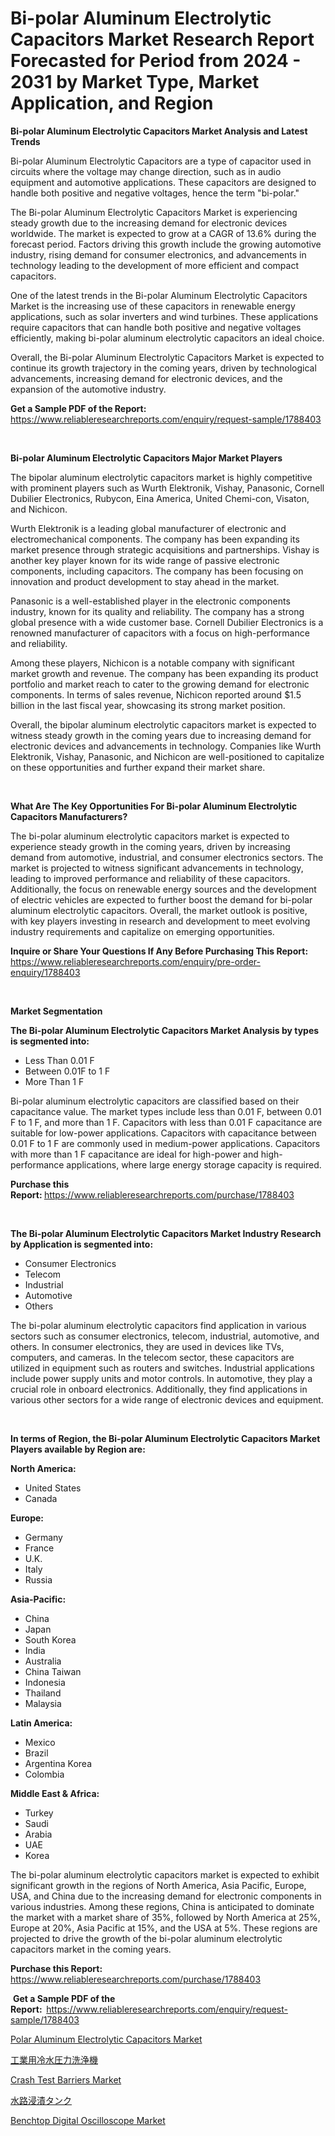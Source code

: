 <p><h1>Bi-polar Aluminum Electrolytic Capacitors Market Research Report Forecasted for Period from 2024 -  2031 by Market Type, Market Application, and Region</h1></p><p><strong>Bi-polar Aluminum Electrolytic Capacitors Market Analysis and Latest Trends</strong></p>
<p><p>Bi-polar Aluminum Electrolytic Capacitors are a type of capacitor used in circuits where the voltage may change direction, such as in audio equipment and automotive applications. These capacitors are designed to handle both positive and negative voltages, hence the term "bi-polar."</p><p>The Bi-polar Aluminum Electrolytic Capacitors Market is experiencing steady growth due to the increasing demand for electronic devices worldwide. The market is expected to grow at a CAGR of 13.6% during the forecast period. Factors driving this growth include the growing automotive industry, rising demand for consumer electronics, and advancements in technology leading to the development of more efficient and compact capacitors.</p><p>One of the latest trends in the Bi-polar Aluminum Electrolytic Capacitors Market is the increasing use of these capacitors in renewable energy applications, such as solar inverters and wind turbines. These applications require capacitors that can handle both positive and negative voltages efficiently, making bi-polar aluminum electrolytic capacitors an ideal choice.</p><p>Overall, the Bi-polar Aluminum Electrolytic Capacitors Market is expected to continue its growth trajectory in the coming years, driven by technological advancements, increasing demand for electronic devices, and the expansion of the automotive industry.</p></p>
<p><strong>Get a Sample PDF of the Report:&nbsp;</strong> <a href="https://www.reliableresearchreports.com/enquiry/request-sample/1788403">https://www.reliableresearchreports.com/enquiry/request-sample/1788403</a></p>
<p>&nbsp;</p>
<p><strong>Bi-polar Aluminum Electrolytic Capacitors Major Market Players</strong></p>
<p><p>The bipolar aluminum electrolytic capacitors market is highly competitive with prominent players such as Wurth Elektronik, Vishay, Panasonic, Cornell Dubilier Electronics, Rubycon, Eina America, United Chemi-con, Visaton, and Nichicon. </p><p>Wurth Elektronik is a leading global manufacturer of electronic and electromechanical components. The company has been expanding its market presence through strategic acquisitions and partnerships. Vishay is another key player known for its wide range of passive electronic components, including capacitors. The company has been focusing on innovation and product development to stay ahead in the market.</p><p>Panasonic is a well-established player in the electronic components industry, known for its quality and reliability. The company has a strong global presence with a wide customer base. Cornell Dubilier Electronics is a renowned manufacturer of capacitors with a focus on high-performance and reliability.</p><p>Among these players, Nichicon is a notable company with significant market growth and revenue. The company has been expanding its product portfolio and market reach to cater to the growing demand for electronic components. In terms of sales revenue, Nichicon reported around $1.5 billion in the last fiscal year, showcasing its strong market position.</p><p>Overall, the bipolar aluminum electrolytic capacitors market is expected to witness steady growth in the coming years due to increasing demand for electronic devices and advancements in technology. Companies like Wurth Elektronik, Vishay, Panasonic, and Nichicon are well-positioned to capitalize on these opportunities and further expand their market share.</p></p>
<p>&nbsp;</p>
<p><strong>What Are The Key Opportunities For Bi-polar Aluminum Electrolytic Capacitors Manufacturers?</strong></p>
<p><p>The bi-polar aluminum electrolytic capacitors market is expected to experience steady growth in the coming years, driven by increasing demand from automotive, industrial, and consumer electronics sectors. The market is projected to witness significant advancements in technology, leading to improved performance and reliability of these capacitors. Additionally, the focus on renewable energy sources and the development of electric vehicles are expected to further boost the demand for bi-polar aluminum electrolytic capacitors. Overall, the market outlook is positive, with key players investing in research and development to meet evolving industry requirements and capitalize on emerging opportunities.</p></p>
<p><strong>Inquire or Share Your Questions If Any Before Purchasing This Report:</strong> <a href="https://www.reliableresearchreports.com/enquiry/pre-order-enquiry/1788403">https://www.reliableresearchreports.com/enquiry/pre-order-enquiry/1788403</a></p>
<p>&nbsp;</p>
<p><strong>Market Segmentation</strong></p>
<p><strong>The Bi-polar Aluminum Electrolytic Capacitors Market Analysis by types is segmented into:</strong></p>
<p><ul><li>Less Than 0.01 F</li><li>Between 0.01F to 1 F</li><li>More Than 1 F</li></ul></p>
<p><p>Bi-polar aluminum electrolytic capacitors are classified based on their capacitance value. The market types include less than 0.01 F, between 0.01 F to 1 F, and more than 1 F. Capacitors with less than 0.01 F capacitance are suitable for low-power applications. Capacitors with capacitance between 0.01 F to 1 F are commonly used in medium-power applications. Capacitors with more than 1 F capacitance are ideal for high-power and high-performance applications, where large energy storage capacity is required.</p></p>
<p><strong>Purchase this Report:&nbsp;</strong><a href="https://www.reliableresearchreports.com/purchase/1788403">https://www.reliableresearchreports.com/purchase/1788403</a></p>
<p>&nbsp;</p>
<p><strong>The Bi-polar Aluminum Electrolytic Capacitors Market Industry Research by Application is segmented into:</strong></p>
<p><ul><li>Consumer Electronics</li><li>Telecom</li><li>Industrial</li><li>Automotive</li><li>Others</li></ul></p>
<p><p>The bi-polar aluminum electrolytic capacitors find application in various sectors such as consumer electronics, telecom, industrial, automotive, and others. In consumer electronics, they are used in devices like TVs, computers, and cameras. In the telecom sector, these capacitors are utilized in equipment such as routers and switches. Industrial applications include power supply units and motor controls. In automotive, they play a crucial role in onboard electronics. Additionally, they find applications in various other sectors for a wide range of electronic devices and equipment.</p></p>
<p>&nbsp;</p>
<p><strong>In terms of Region, the Bi-polar Aluminum Electrolytic Capacitors Market Players available by Region are:</strong></p>
<p>
    <p> <strong> North America: </strong>
        <ul>
            <li>United States</li>
            <li>Canada</li>
        </ul>
        </p> 
    <p> <strong> Europe: </strong>
        <ul>
            <li>Germany</li>
            <li>France</li>
            <li>U.K.</li>
            <li>Italy</li>
            <li>Russia</li>
        </ul>
        </p> 
    <p> <strong> Asia-Pacific: </strong>
        <ul>
            <li>China</li>
            <li>Japan</li>
            <li>South Korea</li>
            <li>India</li>
            <li>Australia</li>
            <li>China Taiwan</li>
            <li>Indonesia</li>
            <li>Thailand</li>
            <li>Malaysia</li>
        </ul>
        </p> 
    <p> <strong> Latin America: </strong>
        <ul>
            <li>Mexico</li>
            <li>Brazil</li>
            <li>Argentina Korea</li>
            <li>Colombia</li>
        </ul>
        </p> 
    <p> <strong> Middle East & Africa: </strong>
        <ul>
            <li>Turkey</li>
            <li>Saudi</li>
            <li>Arabia</li>
            <li>UAE</li>
            <li>Korea</li>
        </ul>
    </p>
    </p>
<p><p>The bi-polar aluminum electrolytic capacitors market is expected to exhibit significant growth in the regions of North America, Asia Pacific, Europe, USA, and China due to the increasing demand for electronic components in various industries. Among these regions, China is anticipated to dominate the market with a market share of 35%, followed by North America at 25%, Europe at 20%, Asia Pacific at 15%, and the USA at 5%. These regions are projected to drive the growth of the bi-polar aluminum electrolytic capacitors market in the coming years.</p></p>
<p><strong>Purchase this Report: </strong><a href="https://www.reliableresearchreports.com/purchase/1788403">https://www.reliableresearchreports.com/purchase/1788403</a></p>
<p>&nbsp;<strong>Get a Sample PDF of the Report:&nbsp;&nbsp;</strong><a href="https://www.reliableresearchreports.com/enquiry/request-sample/1788403">https://www.reliableresearchreports.com/enquiry/request-sample/1788403</a></p>
<p><strong></strong></p>
<p><p><a href="https://github.com/nicholepatriciadoylenwnrjr0/Market-Research-Report-List-1/blob/main/polar-aluminum-electrolytic-capacitors-market.md">Polar Aluminum Electrolytic Capacitors Market</a></p><p><a href="https://github.com/pepo3k/Market-Research-Report-List-1/blob/main/843628713287.md">工業用冷水圧力洗浄機</a></p><p><a href="https://issuu.com/reportprime-2/docs/crash-test-barriers-market-size-2030.pptx">Crash Test Barriers Market</a></p><p><a href="https://github.com/vhemk0794148/Market-Research-Report-List-1/blob/main/727480213286.md">水路浸漬タンク</a></p><p><a href="https://github.com/gamblestampleyjenny50m5sl6/Market-Research-Report-List-2/blob/main/benchtop-digital-oscilloscope-market.md">Benchtop Digital Oscilloscope Market</a></p></p>